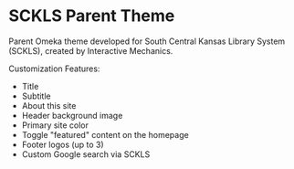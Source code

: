 SCKLS Parent Theme
==================

Parent Omeka theme developed for South Central Kansas Library System (SCKLS), created by Interactive Mechanics.


Customization Features:
  *  Title
  *  Subtitle
  *  About this site
  *  Header background image
  *  Primary site color
  *  Toggle "featured" content on the homepage
  *  Footer logos (up to 3)
  *  Custom Google search via SCKLS
